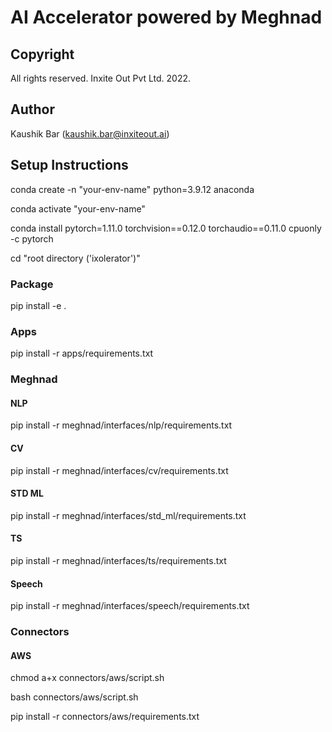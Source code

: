 # AI Accelerator powered by Meghnad

## Copyright
All rights reserved. Inxite Out Pvt Ltd. 2022.

## Author
Kaushik Bar (kaushik.bar@inxiteout.ai)



## Setup Instructions
conda create -n "your-env-name" python=3.9.12 anaconda

conda activate "your-env-name"

conda install pytorch=1.11.0 torchvision==0.12.0 torchaudio==0.11.0 cpuonly -c pytorch

cd "root directory ('ixolerator')"

### Package
pip install -e .

### Apps
pip install -r apps/requirements.txt

### Meghnad

#### NLP
pip install -r meghnad/interfaces/nlp/requirements.txt

#### CV
pip install -r meghnad/interfaces/cv/requirements.txt

#### STD ML
pip install -r meghnad/interfaces/std_ml/requirements.txt

#### TS
pip install -r meghnad/interfaces/ts/requirements.txt

#### Speech
pip install -r meghnad/interfaces/speech/requirements.txt

### Connectors

#### AWS
chmod a+x connectors/aws/script.sh

bash connectors/aws/script.sh

pip install -r connectors/aws/requirements.txt

